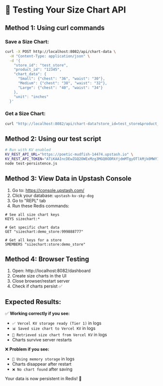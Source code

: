 # 🧪 Testing Your Size Chart API

## Method 1: Using curl commands

### Save a Size Chart:
```bash
curl -X POST http://localhost:8082/api/chart-data \
  -H "Content-Type: application/json" \
  -d '{
    "store_id": "test_store",
    "product_id": "12345",
    "chart_data": {
      "Small": {"chest": "36", "waist": "30"},
      "Medium": {"chest": "38", "waist": "32"}, 
      "Large": {"chest": "40", "waist": "34"}
    },
    "unit": "inches"
  }'
```

### Get a Size Chart:
```bash
curl "http://localhost:8082/api/chart-data?store_id=test_store&product_id=12345"
```

## Method 2: Using our test script

```bash
# Run with KV enabled
KV_REST_API_URL="https://poetic-mudfish-14474.upstash.io" \
KV_REST_API_TOKEN="ATiKAAIncDEwZGQ2OWExMzg3MGQ0ODRkYjdmMTgyOTlkMjk0MWY1N3AxMTQ0NzQ" \
node test-persistence.js
```

## Method 3: View Data in Upstash Console

1. Go to: https://console.upstash.com/
2. Click your database: `upstash-kv-sky-dog`
3. Go to "REPL" tab
4. Run these Redis commands:

```redis
# See all size chart keys
KEYS sizechart:*

# Get specific chart data  
GET "sizechart:demo_store:999888777"

# Get all keys for a store
SMEMBERS "sizechart:store:demo_store"
```

## Method 4: Browser Testing

1. Open: http://localhost:8082/dashboard
2. Create size charts in the UI
3. Close browser/restart server
4. Check if charts persist ✅

## Expected Results:

✅ **Working correctly if you see:**
- `✅ Vercel KV storage ready (Tier 1)` in logs
- `📊 Saved size chart to Vercel KV` in logs  
- `📖 Retrieved size chart from Vercel KV` in logs
- Charts survive server restarts

❌ **Problem if you see:**
- `💭 Using memory storage` in logs
- Charts disappear after restart
- `❌ No chart found` after saving

Your data is now persistent in Redis! 🎉